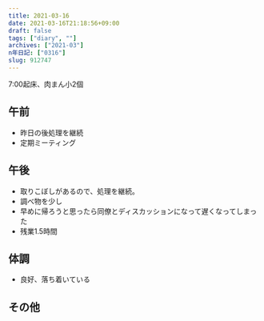 ```yaml
---
title: 2021-03-16
date: 2021-03-16T21:18:56+09:00
draft: false
tags: ["diary", ""]
archives: ["2021-03"]
n年日記: ["0316"]
slug: 912747
---
```

7:00起床、肉まん小2個
## 午前
- 昨日の後処理を継続
- 定期ミーティング
## 午後
- 取りこぼしがあるので、処理を継続。
- 調べ物を少し
- 早めに帰ろうと思ったら同僚とディスカッションになって遅くなってしまった
- 残業1.5時間
## 体調
- 良好、落ち着いている
## その他

